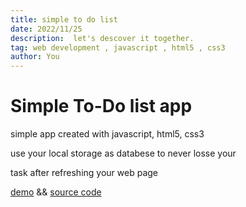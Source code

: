 ```yaml
---
title: simple to do list
date: 2022/11/25
description:  let's descover it together.
tag: web development , javascript , html5 , css3  
author: You
---
```

# Simple To-Do list app

simple app created with javascript, html5, css3

use your local storage as databese to never losse your 

task after refreshing your web page


[demo](https://todolistfd.netlify.app/)  && [source code](https://github.com/fadidash1/todo-list)
